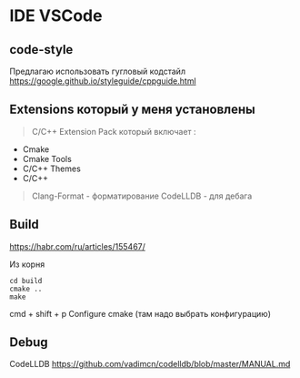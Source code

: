# IDE VSCode

## code-style
Предлагаю использовать гугловый кодстайл
https://google.github.io/styleguide/cppguide.html

## Extensions который у меня установлены
> C/C++ Extension Pack который включает :
- Cmake
- Cmake Tools
- C/C++ Themes
- C/C++
> Clang-Format - форматирование
> CodeLLDB - для дебага

## Build
https://habr.com/ru/articles/155467/

Из корня 
```
cd build
cmake ..
make
```
cmd + shift + p
Configure cmake (там надо выбрать конфигурацию)

## Debug
CodeLLDB
https://github.com/vadimcn/codelldb/blob/master/MANUAL.md